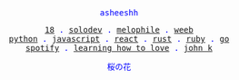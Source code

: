 <p align="center" style="color:blue"><samp>asheeshh</samp></p>        <p align="center" style="color:blue">        <samp>            <a href="">18</a> .            <a href="">solodev</a> .            <a href="">melophile</a> .            <a href="">weeb</a></br>            <a href="">python</a> .            <a href="">javascript</a> .            <a href="">react</a> .            <a href="">rust</a> .            <a href="">ruby</a> .            <a href="">go</a></br>            <a href="https://open.spotify.com/track/3GbXWWeU0UVGM7fyImdBbD">spotify</a> .            <a href="https://open.spotify.com/track/3GbXWWeU0UVGM7fyImdBbD">learning how to love</a> .            <a href="https://open.spotify.com/track/3GbXWWeU0UVGM7fyImdBbD">john k</a>        </samp>        </p>        <p align="center" style="color:blue"><samp>桜の花</samp></p>